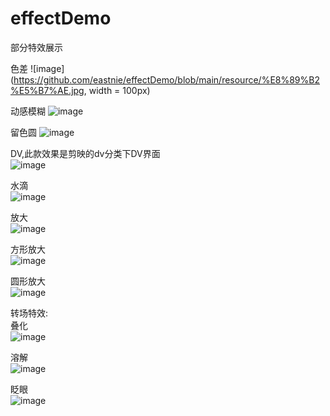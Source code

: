 # effectDemo
部分特效展示

色差
![image](https://github.com/eastnie/effectDemo/blob/main/resource/%E8%89%B2%E5%B7%AE.jpg, width = 100px)

动感模糊
![image](https://github.com/eastnie/effectDemo/blob/main/resource/4981ca395d6c4cd05fb8058f8ce0088.jpg)

留色圆
![image](https://github.com/eastnie/effectDemo/blob/main/resource/92c64e1810f47b62f0d1cf43ea87c5e.jpg)

DV,此款效果是剪映的dv分类下DV界面  
![image](https://github.com/eastnie/effectDemo/blob/main/resource/q1f2c-758tm.gif)


水滴    
![image](https://github.com/eastnie/effectDemo/blob/main/resource/ripple.gif)

放大  
![image](https://github.com/eastnie/effectDemo/blob/main/resource/large.gif)

方形放大    
![image](https://github.com/eastnie/effectDemo/blob/main/resource/fangLarge.gif)

圆形放大  
![image](https://github.com/eastnie/effectDemo/blob/main/resource/circleLarge.gif)




转场特效:  
叠化  
![image](https://github.com/eastnie/effectDemo/blob/main/resource/%E5%8F%A0%E5%8C%96.gif)

溶解  
![image](https://github.com/eastnie/effectDemo/blob/main/resource/%E6%BA%B6%E8%A7%A3.gif)

眨眼  
![image](https://github.com/eastnie/effectDemo/blob/main/resource/%E7%9C%A8%E7%9C%BC.gif)




